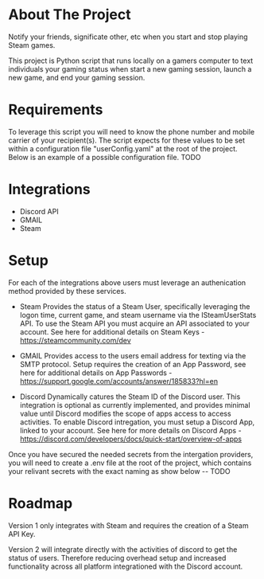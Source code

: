 # About The Project
Notify your friends, significate other, etc when you start and stop playing Steam games. 

This project is Python script that runs locally on a gamers computer to text individuals your gaming status when start a new gaming session, launch a new game, and end your gaming session. 

# Requirements
To leverage this script you will need to know the phone number and mobile carrier of your recipient(s). The script expects for these values to be set within a configuration file "userConfig.yaml" at the root of the project. Below is an example of a possible configuration file. TODO

# Integrations
 - Discord API
 - GMAIL
 - Steam

# Setup
For each of the integrations above users must leverage an authenication method provided by these services. 

- Steam 
Provides the status of a Steam User, specifically leveraging the logon time, current game, and steam username via the ISteamUserStats API. To use the Steam API you must acquire an API associated to your account. See here for additional details on Steam Keys - https://steamcommunity.com/dev

- GMAIL
Provides access to the users email address for texting via the SMTP protocol. Setup requires the creation of an App Password, see here for additional details on App Passwords - https://support.google.com/accounts/answer/185833?hl=en  

- Discord 
Dynamically catures the Steam ID of the Discord user. This integration is optional as currently implemented, and provides minimal value until Discord modifies the scope of apps access to access activities. To enable Discord intregation, you must setup a Discord App, linked to your account. See here for more details on Discord Apps - https://discord.com/developers/docs/quick-start/overview-of-apps

Once you have secured the needed secrets from the intergation providers, you will need to create a .env file at the root of the project, which contains your relivant secrets with the exact naming as show below -- TODO 

# Roadmap
Version 1 only integrates with Steam and requires the creation of a Steam API Key.

Version 2 will integrate directly with the activities of discord to get the status of users. Therefore reducing overhead setup and increased functionality across all platform integrationed with the Discord account. 

